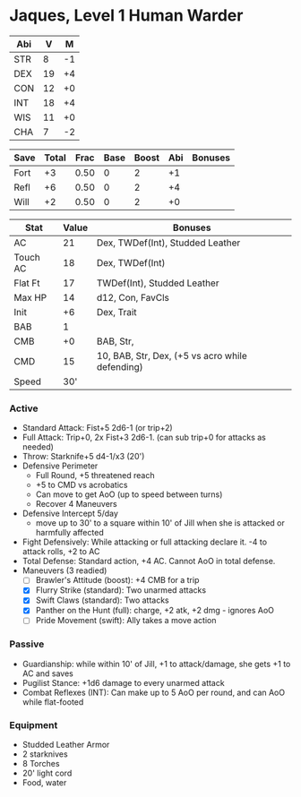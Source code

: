 # Jaques, Level 1 Human Warder

Abi | V  | M
----|----|---
STR | 8  | -1
DEX | 19 | +4
CON | 12 | +0
INT | 18 | +4
WIS | 11 | +0
CHA |  7 | -2

Save | Total | Frac | Base | Boost | Abi | Bonuses
-----|-------|------|------|-------|-----|--------
Fort |  +3   | 0.50 |  0   |   2   | +1  |
Refl |  +6   | 0.50 |  0   |   2   | +4  |
Will |  +2   | 0.50 |  0   |   2   | +0  |

Stat    | Value         | Bonuses
--------|---------------|---------
AC      | 21            | Dex, TWDef(Int), Studded Leather
Touch AC| 18            | Dex, TWDef(Int)
Flat Ft | 17            | TWDef(Int), Studded Leather
Max HP  | 14            | d12, Con, FavCls
Init    | +6            | Dex, Trait
BAB     | 1             |
CMB     | +0            | BAB, Str,
CMD     | 15            | 10, BAB, Str, Dex, (+5 vs acro while defending)
Speed   | 30'           |

### Active
* Standard Attack: Fist+5 2d6-1 (or trip+2)
* Full Attack: Trip+0, 2x Fist+3 2d6-1. (can sub trip+0 for attacks as needed)
* Throw: Starknife+5 d4-1/x3 (20')
* Defensive Perimeter
  - Full Round, +5 threatened reach
  - +5 to CMD vs acrobatics
  - Can move to get AoO (up to speed between turns)
  - Recover 4 Maneuvers
* Defensive Intercept 5/day
  - move up to 30' to a square within 10' of Jill when she is attacked or harmfully affected
* Fight Defensively: While attacking or full attacking declare it. -4 to attack rolls, +2 to AC
* Total Defense: Standard action, +4 AC. Cannot AoO in total defense.
* Maneuvers (3 readied)
  - [ ] Brawler's Attitude (boost): +4 CMB for a trip
  - [x] Flurry Strike (standard): Two unarmed attacks
  - [x] Swift Claws (standard): Two attacks
  - [x] Panther on the Hunt (full): charge, +2 atk, +2 dmg - ignores AoO
  - [ ] Pride Movement (swift): Ally takes a move action

### Passive
* Guardianship: while within 10' of Jill, +1 to attack/damage, she gets +1 to AC and saves
* Pugilist Stance: +1d6 damage to every unarmed attack
* Combat Reflexes (INT): Can make up to 5 AoO per round, and can AoO while flat-footed

### Equipment
* Studded Leather Armor
* 2 starknives
* 8 Torches
* 20' light cord
* Food, water
